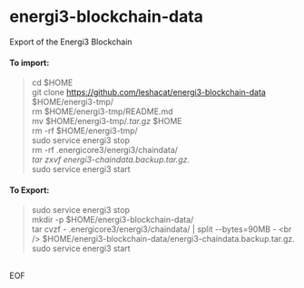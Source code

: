 # energi3-blockchain-data
Export of the Energi3 Blockchain

#### To import:
> cd $HOME<br />
> git clone https://github.com/leshacat/energi3-blockchain-data $HOME/energi3-tmp/<br />
> rm $HOME/energi3-tmp/README.md<br />
> mv $HOME/energi3-tmp/*.tar.gz* $HOME<br />
> rm -rf $HOME/energi3-tmp/<br />
> sudo service energi3 stop<br />
> rm -rf .energicore3/energi3/chaindata/*<br />
> tar zxvf energi3-chaindata.backup.tar.gz.*<br />
> sudo service energi3 start<br />

#### To Export:
> sudo service energi3 stop<br />
> mkdir -p $HOME/energi3-blockchain-data/<br />
> tar cvzf - .energicore3/energi3/chaindata/ | split --bytes=90MB - \<br />
> $HOME/energi3-blockchain-data/energi3-chaindata.backup.tar.gz.<br />
> sudo service energi3 start<br />
<br />
EOF
